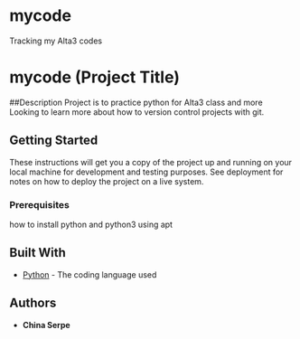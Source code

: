 # mycode
Tracking my Alta3 codes
# mycode (Project Title)

##Description
Project is to practice python for Alta3 class and more
Looking to learn more about how to version control projects with git. 

## Getting Started

These instructions will get you a copy of the project up and running on your local machine
for development and testing purposes. See deployment for notes on how to deploy the project
on a live system.

### Prerequisites

how to install python and python3 using apt

## Built With

* [Python](https://www.python.org/) - The coding language used

## Authors

* **China Serpe** 
